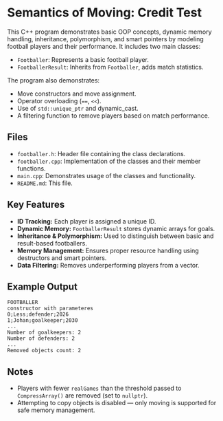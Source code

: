 # Semantics of Moving: Credit Test

This C++ program demonstrates basic OOP concepts, dynamic memory handling, inheritance, polymorphism, and smart pointers by modeling football players and their performance. It includes two main classes:

- `Footballer`: Represents a basic football player.
- `FootballerResult`: Inherits from `Footballer`, adds match statistics.

The program also demonstrates:
- Move constructors and move assignment.
- Operator overloading (`==`, `<<`).
- Use of `std::unique_ptr` and dynamic_cast.
- A filtering function to remove players based on match performance.

## Files

- `footballer.h`: Header file containing the class declarations.
- `footballer.cpp`: Implementation of the classes and their member functions.
- `main.cpp`: Demonstrates usage of the classes and functionality.
- `README.md`: This file.

## Key Features

- **ID Tracking:** Each player is assigned a unique ID.
- **Dynamic Memory:** `FootballerResult` stores dynamic arrays for goals.
- **Inheritance & Polymorphism:** Used to distinguish between basic and result-based footballers.
- **Memory Management:** Ensures proper resource handling using destructors and smart pointers.
- **Data Filtering:** Removes underperforming players from a vector.

## Example Output

```
FOOTBALLER
constructor with parameteres
0;Less;defender;2026
1;Johan;goalkeeper;2030
...
Number of goalkeepers: 2
Number of defenders: 2
...
Removed objects count: 2
```

## Notes

- Players with fewer `realGames` than the threshold passed to `CompressArray()` are removed (set to `nullptr`).
- Attempting to copy objects is disabled — only moving is supported for safe memory management.
